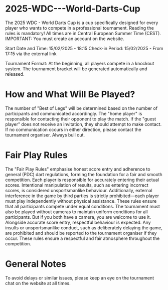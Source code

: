 # 2025-WDC---World-Darts-Cup

The 2025 WDC - World Darts Cup is a cup specifically designed for every player who wants to compete in a professional tournament. Reading the rules is mandatory! All times are in Central European Summer Time (CEST).
IMPORTANT: You must create an account on the website.

Start Date and Time: 15/02/2025 - 18:15
Check-in Period: 15/02/2025 - From 17:15 via the external link

Tournament Format: At the beginning, all players compete in a knockout system. The tournament bracket will be generated automatically and released.

# How and What Will Be Played?
The number of "Best of Legs" will be determined based on the number of participants and communicated accordingly. The "home player" is responsible for contacting their opponent to play the match. If the "guest player" does not receive an invitation, they should attempt to make contact. If no communication occurs in either direction, please contact the tournament organiser. Always bull out.

# Fair Play Rules
The "Fair Play Rules" emphasise honest score entry and adherence to general (PDC) dart regulations, forming the foundation for a fair and smooth competition. Each player is responsible for accurately entering their actual scores. Intentional manipulation of results, such as entering incorrect scores, is considered unsportsmanlike behaviour. Additionally, external interference in the game by third parties is strictly prohibited—each player must play independently without physical assistance. These rules ensure that all participants compete under equal conditions.
The tournament must also be played without cameras to maintain uniform conditions for all participants. But if you both have a camera, you are welcome to use it. Alongside accurate score entry, respectful behaviour is expected. Any insults or unsportsmanlike conduct, such as deliberately delaying the game, are prohibited and should be reported to the tournament organiser if they occur. These rules ensure a respectful and fair atmosphere throughout the competition.

# General Notes
To avoid delays or similar issues, please keep an eye on the tournament chat on the website at all times.

